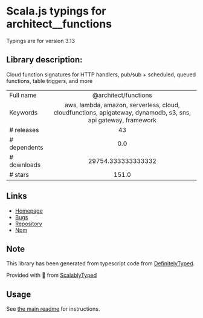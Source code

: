 
# Scala.js typings for architect__functions

Typings are for version 3.13

## Library description:
Cloud function signatures for HTTP handlers, pub/sub + scheduled, queued functions, table triggers, and more

|                    |                 |
| ------------------ | :-------------: |
| Full name          | @architect/functions |
| Keywords           | aws, lambda, amazon, serverless, cloud, cloudfunctions, apigateway, dynamodb, s3, sns, api gateway, framework |
| # releases         | 43 |
| # dependents       | 0.0 |
| # downloads        | 29754.333333333332 |
| # stars            | 151.0 |

## Links
- [Homepage](https://github.com/architect/functions)
- [Bugs](https://github.com/architect/functions/issues)
- [Repository](https://github.com/architect/functions)
- [Npm](https://www.npmjs.com/package/%40architect%2Ffunctions)
    


## Note
This library has been generated from typescript code from [DefinitelyTyped](https://definitelytyped.org).

Provided with :purple_heart: from [ScalablyTyped](https://github.com/oyvindberg/ScalablyTyped)

## Usage
See [the main readme](../../readme.md) for instructions.


